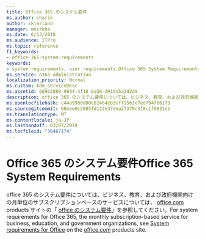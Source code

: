 ```yaml
---
title: Office 365 のシステム要件
ms.author: sharik
author: skjerland
manager: mnirkhe
ms.date: 6/13/2018
ms.audience: ITPro
ms.topic: reference
f1_keywords:
- office-365-system-requirements
keywords:
- system requirements, user requirements,Office 365 System Requirements
ms.service: o365-administration
localization_priority: Normal
ms.custom: Adm_ServiceDesc
ms.assetid: 089b3880-9094-4f18-8a56-d91915a2d2d9
description: office 365 のシステム要件については、ビジネス、教育、および政府機関向けの月単位のサブスクリプションベースのサービスについては、office.com products サイトの「office のシステム要件」を参照してください。
ms.openlocfilehash: c44a9980d00e82464cb3cff9563e7ed794f661f3
ms.sourcegitcommit: 68eee0c2885fd112e37eea27370c3f8c1f0831cb
ms.translationtype: MT
ms.contentlocale: ja-JP
ms.lasthandoff: 03/07/2019
ms.locfileid: "30467174"
---
```

# <a name="office-365-system-requirements"></a><span data-ttu-id="db154-104">Office 365 のシステム要件</span><span class="sxs-lookup"><span data-stu-id="db154-104">Office 365 System Requirements</span></span>

<span data-ttu-id="db154-105">office 365 のシステム要件については、ビジネス、教育、および政府機関向けの月単位のサブスクリプションベースのサービスについては、 [office.com](http://go.microsoft.com/fwlink/?LinkID=509817&amp;clcid=0x409) products サイトの「 [office のシステム要件](http://go.microsoft.com/fwlink/?LinkID=626095&amp;clcid=0x409)」を参照してください。</span><span class="sxs-lookup"><span data-stu-id="db154-105">For system requirements for Office 365, the monthly subscription-based service for business, education, and government organizations, see [System requirements for Office](http://go.microsoft.com/fwlink/?LinkID=626095&amp;clcid=0x409) on the [office.com](http://go.microsoft.com/fwlink/?LinkID=509817&amp;clcid=0x409) products site.</span></span> 
  

